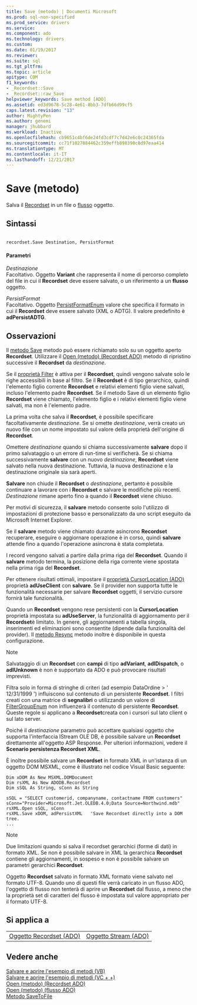 ```yaml
---
title: Save (metodo) | Documenti Microsoft
ms.prod: sql-non-specified
ms.prod_service: drivers
ms.service: 
ms.component: ado
ms.technology: drivers
ms.custom: 
ms.date: 01/19/2017
ms.reviewer: 
ms.suite: sql
ms.tgt_pltfrm: 
ms.topic: article
apitype: COM
f1_keywords:
- _Recordset::Save
- _Recordset::raw_Save
helpviewer_keywords: Save method [ADO]
ms.assetid: ed3d9678-5c28-4e61-8bb3-7dfb66d99cf5
caps.latest.revision: "13"
author: MightyPen
ms.author: genemi
manager: jhubbard
ms.workload: Inactive
ms.openlocfilehash: cb9651c4bf6de24fd3cdf7c7d42e6c0c24365fda
ms.sourcegitcommit: cc71f1027884462c359effb898390c8d97eaa414
ms.translationtype: MT
ms.contentlocale: it-IT
ms.lasthandoff: 12/21/2017
---
```

# <a name="save-method"></a>Save (metodo)
Salva il [Recordset](../../../ado/reference/ado-api/recordset-object-ado.md) in un file o [flusso](../../../ado/reference/ado-api/stream-object-ado.md) oggetto.  
  
## <a name="syntax"></a>Sintassi  
  
```  
  
recordset.Save Destination, PersistFormat  
```  
  
#### <a name="parameters"></a>Parametri  
 *Destinazione*  
 Facoltativo. Oggetto **Variant** che rappresenta il nome di percorso completo del file in cui il **Recordset** deve essere salvato, o un riferimento a un **flusso** oggetto.  
  
 *PersistFormat*  
 Facoltativo. Oggetto [PersistFormatEnum](../../../ado/reference/ado-api/persistformatenum.md) valore che specifica il formato in cui il **Recordset** deve essere salvato (XML o ADTG). Il valore predefinito è **adPersistADTG**.  
  
## <a name="remarks"></a>Osservazioni  
 Il [metodo Save](../../../ado/reference/ado-api/save-method.md) metodo può essere richiamato solo su un oggetto aperto **Recordset**. Utilizzare il [Open (metodo) (Recordset ADO)](../../../ado/reference/ado-api/open-method-ado-recordset.md) metodo di ripristino successive il **Recordset** da *destinazione*.  
  
 Se il [proprietà Filter](../../../ado/reference/ado-api/filter-property.md) è attiva per il **Recordset**, quindi vengono salvate solo le righe accessibili in base al filtro. Se il **Recordset** è di tipo gerarchico, quindi l'elemento figlio corrente **Recordset** e relativi elementi figlio viene salvati, incluso l'elemento padre **Recordset**. Se il metodo Save di un elemento figlio **Recordset** viene chiamato, l'elemento figlio e i relativi elementi figlio viene salvati, ma non è l'elemento padre.  
  
 La prima volta che salva il **Recordset**, è possibile specificare facoltativamente *destinazione*. Se si omette *destinazione*, verrà creato un nuovo file con un nome impostato sul valore della proprietà dell'origine di **Recordset**.  
  
 Omettere *destinazione* quando si chiama successivamente **salvare** dopo il primo salvataggio o un errore di run-time si verificherà. Se si chiama successivamente **salvare** con un nuovo *destinazione*, **Recordset** viene salvato nella nuova destinazione. Tuttavia, la nuova destinazione e la destinazione originale sia sarà aperti.  
  
 **Salvare** non chiude il **Recordset** o *destinazione*, pertanto è possibile continuare a lavorare con i **Recordset** e salvare le modifiche più recenti. *Destinazione* rimane aperto fino a quando il **Recordset** viene chiuso.  
  
 Per motivi di sicurezza, il **salvare** metodo consente solo l'utilizzo di impostazioni di protezione basso e personalizzato da uno script eseguito da Microsoft Internet Explorer.  
  
 Se il **salvare** metodo viene chiamato durante asincrono **Recordset** recuperare, eseguire o aggiornare operazione è in corso, quindi **salvare** attende fino a quando l'operazione asincrona è stata completata.  
  
 I record vengono salvati a partire dalla prima riga del **Recordset**. Quando il **salvare** metodo termina, la posizione della riga corrente viene spostata nella prima riga del **Recordset**.  
  
 Per ottenere risultati ottimali, impostare il [proprietà CursorLocation (ADO)](../../../ado/reference/ado-api/cursorlocation-property-ado.md) proprietà **adUseClient** con **salvare**. Se il provider non supporta tutte le funzionalità necessarie per salvare **Recordset** oggetti, il servizio cursore fornirà tale funzionalità.  
  
 Quando un **Recordset** vengono rese persistenti con la **CursorLocation** proprietà impostata su **adUseServer**, la funzionalità di aggiornamento per il **Recordset**è limitato. In genere, gli aggiornamenti a tabella singola, inserimenti ed eliminazioni sono consentite (dipende dalla funzionalità del provider). Il [metodo Resync](../../../ado/reference/ado-api/resync-method.md) metodo inoltre è disponibile in questa configurazione.  
  
> [!NOTE]
>  Salvataggio di un **Recordset** con **campi** di tipo **adVariant**, **adIDispatch**, o **adIUnknown** è non è supportato da ADO e può provocare risultati imprevisti.  
  
 Filtra solo in forma di stringhe di criteri (ad esempio DataOrdine > ' 12/31/1999 ') influiscono sul contenuto di un persistente **Recordset**. I filtri creati con una matrice di **segnalibri** o utilizzando un valore di [FilterGroupEnum](../../../ado/reference/ado-api/filtergroupenum.md) non influenzerà il contenuto di persistente **Recordset**. Queste regole si applicano a **Recordset**creata con i cursori sul lato client o sul lato server.  
  
 Poiché il *destinazione* parametro può accettare qualsiasi oggetto che supporta l'interfaccia IStream OLE DB, è possibile salvare un **Recordset** direttamente all'oggetto ASP Response. Per ulteriori informazioni, vedere il **Scenario persistenza Recordset XML**.  
  
 È inoltre possibile salvare un **Recordset** in formato XML in un'istanza di un oggetto DOM MSXML, come è illustrato nel codice Visual Basic seguente:  
  
```  
Dim xDOM As New MSXML.DOMDocument  
Dim rsXML As New ADODB.Recordset  
Dim sSQL As String, sConn As String  
  
sSQL = "SELECT customerid, companyname, contactname FROM customers"  
sConn="Provider=Microsoft.Jet.OLEDB.4.0;Data Source=Northwind.mdb"  
rsXML.Open sSQL, sConn  
rsXML.Save xDOM, adPersistXML   'Save Recordset directly into a DOM tree.  
...  
```  
  
> [!NOTE]
>  Due limitazioni quando si salva il recordset gerarchici (forme di dati) in formato XML. Se non è possibile salvare in XML la gerarchica **Recordset** contiene gli aggiornamenti, in sospeso e non è possibile salvare un parametri gerarchici **Recordset**.  
  
 Oggetto **Recordset** salvato in formato XML formato viene salvato nel formato UTF-8. Quando uno di questi file verrà caricato in un flusso ADO, l'oggetto di flusso non tenterà di aprire un **Recordset** dal flusso, a meno che la proprietà set di caratteri del flusso è impostata sul valore appropriato per il formato UTF-8.  
  
## <a name="applies-to"></a>Si applica a  
  
|||  
|-|-|  
|[Oggetto Recordset (ADO)](../../../ado/reference/ado-api/recordset-object-ado.md)|[Oggetto Stream (ADO)](../../../ado/reference/ado-api/stream-object-ado.md)|  
  
## <a name="see-also"></a>Vedere anche  
 [Salvare e aprire l'esempio di metodi (VB)](../../../ado/reference/ado-api/save-and-open-methods-example-vb.md)   
 [Salvare e aprire l'esempio di metodi (VC + +)](../../../ado/reference/ado-api/save-and-open-methods-example-vc.md)   
 [Open (metodo) (Recordset ADO)](../../../ado/reference/ado-api/open-method-ado-recordset.md)   
 [Open (metodo) (flusso ADO)](../../../ado/reference/ado-api/open-method-ado-stream.md)   
 [Metodo SaveToFile](../../../ado/reference/ado-api/savetofile-method.md)
